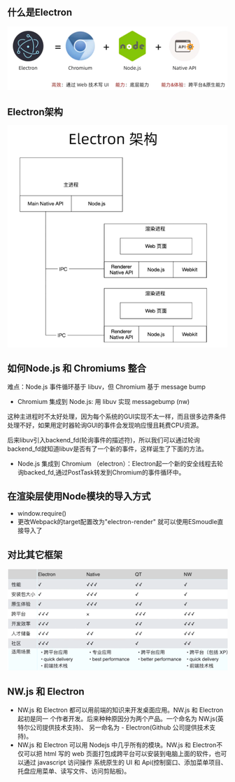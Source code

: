 ## 什么是Electron

![图片无法加载](./img/Electron.png)

## Electron架构

![图片无法加载](./img/Electron架构.png)

## 如何Node.js 和 Chromiums 整合

难点：Node.js 事件循环基于 libuv，但 Chromium 基于 message bump 
- Chromium 集成到 Node.js: 用 libuv 实现 messagebump  (nw) 

这种主进程时不太好处理，因为每个系统的GUI实现不太一样，而且很多边界条件处理不好，如果用定时器轮询GUI的事件会发现响应慢且耗费CPU资源。

后来libuv引入backend_fd(轮询事件的描述符)，所以我们可以通过轮询backend_fd就知道libuv是否有了一个新的事件，这样诞生了下面的方法。


- Node.js 集成到 Chromium （electron）：Electron起一个新的安全线程去轮询backed_fd,通过PostTask转发到Chromium的事件循环中。


## 在渲染层使用Node模块的导入方式

- window.require()
- 更改Webpack的target配置改为"electron-render" 就可以使用ESmoudle直接导入了

## 对比其它框架

![图片无法加载](./img/Electron对比其它技术.png)

##  NW.js 和 Electron

- NW.js 和 Electron 都可以用前端的知识来开发桌面应用。NW.js 和 Electron起初是同一 个作者开发。后来种种原因分为两个产品。一个命名为 NW.js(英特尔公司提供技术支持)、 另一命名为 - Electron(Github 公司提供技术支持)。
- NW.js 和 Electron 可以用 Nodejs 中几乎所有的模块。NW.js 和 Electron不仅可以把 html 写的 web 页面打包成跨平台可以安装到电脑上面的软件，也可以通过 javascript 访问操作 系统原生的 UI 和 Api(控制窗口、添加菜单项目、托盘应用菜单、读写文件、访问剪贴板)。


